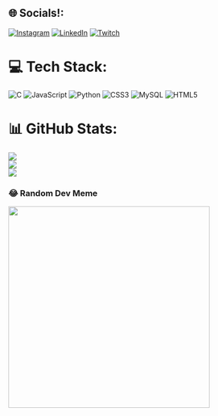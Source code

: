 


## 🌐 Socials!:
[![Instagram](https://img.shields.io/badge/Instagram-%23E4405F.svg?logo=Instagram&logoColor=white)](https://instagram.com/javieer.fc) [![LinkedIn](https://img.shields.io/badge/LinkedIn-%230077B5.svg?logo=linkedin&logoColor=white)](https://linkedin.com/in/javierfariasc) [![Twitch](https://img.shields.io/badge/Twitch-%239146FF.svg?logo=Twitch&logoColor=white)](https://twitch.tv/ZAPALLO) 

# 💻 Tech Stack:
![C](https://img.shields.io/badge/c-%2300599C.svg?style=for-the-badge&logo=c&logoColor=white) ![JavaScript](https://img.shields.io/badge/javascript-%23323330.svg?style=for-the-badge&logo=javascript&logoColor=%23F7DF1E) ![Python](https://img.shields.io/badge/python-3670A0?style=for-the-badge&logo=python&logoColor=ffdd54) ![CSS3](https://img.shields.io/badge/css3-%231572B6.svg?style=for-the-badge&logo=css3&logoColor=white) ![MySQL](https://img.shields.io/badge/mysql-%2300000f.svg?style=for-the-badge&logo=mysql&logoColor=white) ![HTML5](https://img.shields.io/badge/html5-%23E34F26.svg?style=for-the-badge&logo=html5&logoColor=white)
# 📊 GitHub Stats:
![](https://github-readme-stats.vercel.app/api?username=Zapalloman&theme=tokyonight&hide_border=true&include_all_commits=false&count_private=false)<br/>
![](https://github-readme-streak-stats.herokuapp.com/?user=Zapalloman&theme=tokyonight&hide_border=true)<br/>
![](https://github-readme-stats.vercel.app/api/top-langs/?username=Zapalloman&theme=tokyonight&hide_border=true&include_all_commits=false&count_private=false&layout=compact)

### 😂 Random Dev Meme
<img src='https://randommeme-five.vercel.app/' style="height: 400px;"/>

